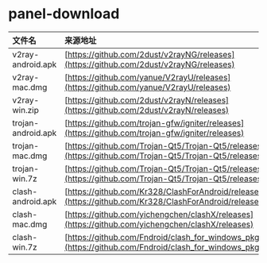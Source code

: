 # panel-download

| 文件名 | 来源地址 |
| :-----| :----- |
| v2ray-android.apk | [https://github.com/2dust/v2rayNG/releases](https://github.com/2dust/v2rayNG/releases) |
| v2ray-mac.dmg | [https://github.com/yanue/V2rayU/releases](https://github.com/yanue/V2rayU/releases) |
| v2ray-win.zip | [https://github.com/2dust/v2rayN/releases](https://github.com/2dust/v2rayN/releases) |
| trojan-android.apk | [https://github.com/trojan-gfw/igniter/releases](https://github.com/trojan-gfw/igniter/releases) |
| trojan-mac.dmg | [https://github.com/Trojan-Qt5/Trojan-Qt5/releases](https://github.com/Trojan-Qt5/Trojan-Qt5/releases) |
| trojan-win.7z | [https://github.com/Trojan-Qt5/Trojan-Qt5/releases](https://github.com/Trojan-Qt5/Trojan-Qt5/releases) |
| clash-android.apk | [https://github.com/Kr328/ClashForAndroid/releases](https://github.com/Kr328/ClashForAndroid/releases) |
| clash-mac.dmg | [https://github.com/yichengchen/clashX/releases](https://github.com/yichengchen/clashX/releases) |
| clash-win.7z | [https://github.com/Fndroid/clash_for_windows_pkg/releases](https://github.com/Fndroid/clash_for_windows_pkg/releases) |
